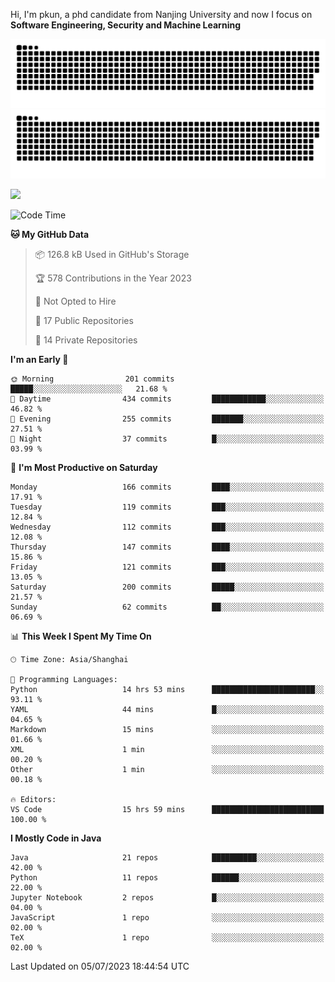 Hi, I'm pkun, a phd candidate from Nanjing University and now I focus on **Software Engineering, Security and Machine Learning**

![GitHub Snake Light](https://github.com/pppppkun/pppppkun/blob/output/github-snake.svg#gh-light-mode-only)
![GitHub Snake dark](https://github.com/pppppkun/pppppkun/blob/output/github-snake-dark.svg#gh-dark-mode-only)

![](https://komarev.com/ghpvc/?username=pppppkun)
<!--START_SECTION:waka-->
![Code Time](http://img.shields.io/badge/Code%20Time-1%2C783%20hrs%2033%20mins-blue)

**🐱 My GitHub Data** 

> 📦 126.8 kB Used in GitHub's Storage 
 > 
> 🏆 578 Contributions in the Year 2023
 > 
> 🚫 Not Opted to Hire
 > 
> 📜 17 Public Repositories 
 > 
> 🔑 14 Private Repositories 
 > 
**I'm an Early 🐤** 

```text
🌞 Morning                201 commits         █████░░░░░░░░░░░░░░░░░░░░   21.68 % 
🌆 Daytime                434 commits         ████████████░░░░░░░░░░░░░   46.82 % 
🌃 Evening                255 commits         ███████░░░░░░░░░░░░░░░░░░   27.51 % 
🌙 Night                  37 commits          █░░░░░░░░░░░░░░░░░░░░░░░░   03.99 % 
```
📅 **I'm Most Productive on Saturday** 

```text
Monday                   166 commits         ████░░░░░░░░░░░░░░░░░░░░░   17.91 % 
Tuesday                  119 commits         ███░░░░░░░░░░░░░░░░░░░░░░   12.84 % 
Wednesday                112 commits         ███░░░░░░░░░░░░░░░░░░░░░░   12.08 % 
Thursday                 147 commits         ████░░░░░░░░░░░░░░░░░░░░░   15.86 % 
Friday                   121 commits         ███░░░░░░░░░░░░░░░░░░░░░░   13.05 % 
Saturday                 200 commits         █████░░░░░░░░░░░░░░░░░░░░   21.57 % 
Sunday                   62 commits          ██░░░░░░░░░░░░░░░░░░░░░░░   06.69 % 
```


📊 **This Week I Spent My Time On** 

```text
🕑︎ Time Zone: Asia/Shanghai

💬 Programming Languages: 
Python                   14 hrs 53 mins      ███████████████████████░░   93.11 % 
YAML                     44 mins             █░░░░░░░░░░░░░░░░░░░░░░░░   04.65 % 
Markdown                 15 mins             ░░░░░░░░░░░░░░░░░░░░░░░░░   01.66 % 
XML                      1 min               ░░░░░░░░░░░░░░░░░░░░░░░░░   00.20 % 
Other                    1 min               ░░░░░░░░░░░░░░░░░░░░░░░░░   00.18 % 

🔥 Editors: 
VS Code                  15 hrs 59 mins      █████████████████████████   100.00 % 
```

**I Mostly Code in Java** 

```text
Java                     21 repos            ██████████░░░░░░░░░░░░░░░   42.00 % 
Python                   11 repos            ██████░░░░░░░░░░░░░░░░░░░   22.00 % 
Jupyter Notebook         2 repos             █░░░░░░░░░░░░░░░░░░░░░░░░   04.00 % 
JavaScript               1 repo              ░░░░░░░░░░░░░░░░░░░░░░░░░   02.00 % 
TeX                      1 repo              ░░░░░░░░░░░░░░░░░░░░░░░░░   02.00 % 
```




 Last Updated on 05/07/2023 18:44:54 UTC
<!--END_SECTION:waka-->
